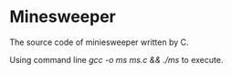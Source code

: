 # Minesweeper

The source code of miniesweeper written by C.

Using command line *gcc -o ms ms.c && ./ms* to execute.
